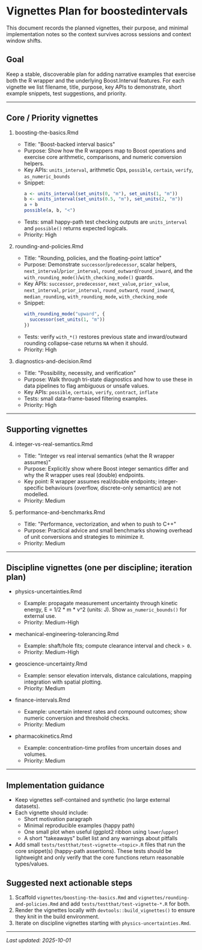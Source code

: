 # Vignettes Plan for boostedintervals

This document records the planned vignettes, their purpose, and minimal
implementation notes so the context survives across sessions and context
window shifts.

## Goal
Keep a stable, discoverable plan for adding narrative examples that exercise
both the R wrapper and the underlying Boost.Interval features. For each
vignette we list filename, title, purpose, key APIs to demonstrate, short
example snippets, test suggestions, and priority.

---

## Core / Priority vignettes

1. boosting-the-basics.Rmd
   - Title: "Boost-backed interval basics"
   - Purpose: Show how the R wrappers map to Boost operations and exercise
     core arithmetic, comparisons, and numeric conversion helpers.
   - Key APIs: `units_interval`, arithmetic Ops, `possible`, `certain`, `verify`, `as_numeric_bounds`
   - Snippet:
     ```r
     a <- units_interval(set_units(0, "m"), set_units(1, "m"))
     b <- units_interval(set_units(0.5, "m"), set_units(2, "m"))
     a + b
     possible(a, b, "<")
     ```
   - Tests: small happy-path test checking outputs are `units_interval` and
     `possible()` returns expected logicals.
   - Priority: High

2. rounding-and-policies.Rmd
   - Title: "Rounding, policies, and the floating-point lattice"
   - Purpose: Demonstrate `successor`/`predecessor`, scalar helpers,
     `next_interval`/`prior_interval`, `round_outward`/`round_inward`, and
     the `with_rounding_mode()`/`with_checking_mode()` guards.
   - Key APIs: `successor`, `predecessor`, `next_value`, `prior_value`,
     `next_interval`, `prior_interval`, `round_outward`, `round_inward`,
     `median_rounding`, `with_rounding_mode`, `with_checking_mode`
   - Snippet:
     ```r
     with_rounding_mode("upward", {
       successor(set_units(1, "m"))
     })
     ```
   - Tests: verify `with_*()` restores previous state and inward/outward
     rounding collapse-case returns `NA` when it should.
   - Priority: High

3. diagnostics-and-decision.Rmd
   - Title: "Possibility, necessity, and verification"
   - Purpose: Walk through tri-state diagnostics and how to use these in data
     pipelines to flag ambiguous or unsafe values.
   - Key APIs: `possible`, `certain`, `verify`, `contract`, `inflate`
   - Tests: small data-frame-based filtering examples.
   - Priority: High

---

## Supporting vignettes

4. integer-vs-real-semantics.Rmd
   - Title: "Integer vs real interval semantics (what the R wrapper assumes)"
   - Purpose: Explicitly show where Boost integer semantics differ and why the
     R wrapper uses real (double) endpoints.
   - Key point: R wrapper assumes real/double endpoints; integer-specific
     behaviours (overflow, discrete-only semantics) are not modelled.
   - Priority: Medium

5. performance-and-benchmarks.Rmd
   - Title: "Performance, vectorization, and when to push to C++"
   - Purpose: Practical advice and small benchmarks showing overhead of
     unit conversions and strategies to minimize it.
   - Priority: Medium

---

## Discipline vignettes (one per discipline; iteration plan)

- physics-uncertainties.Rmd
  - Example: propagate measurement uncertainty through kinetic energy,
    E = 1/2 * m * v^2 (units: J). Show `as_numeric_bounds()` for external use.
  - Priority: Medium-High

- mechanical-engineering-tolerancing.Rmd
  - Example: shaft/hole fits; compute clearance interval and check `> 0`.
  - Priority: Medium-High

- geoscience-uncertainty.Rmd
  - Example: sensor elevation intervals, distance calculations, mapping
    integration with spatial plotting.
  - Priority: Medium

- finance-intervals.Rmd
  - Example: uncertain interest rates and compound outcomes; show numeric
    conversion and threshold checks.
  - Priority: Medium

- pharmacokinetics.Rmd
  - Example: concentration-time profiles from uncertain doses and volumes.
  - Priority: Medium

---

## Implementation guidance

- Keep vignettes self-contained and synthetic (no large external datasets).
- Each vignette should include:
  - Short motivation paragraph
  - Minimal reproducible examples (happy path)
  - One small plot when useful (ggplot2 ribbon using `lower`/`upper`)
  - A short "takeaways" bullet list and any warnings about pitfalls
- Add small `tests/testthat/test-vignette-<topic>.R` files that run the core
  snippet(s) (happy-path assertions). These tests should be lightweight and
  only verify that the core functions return reasonable types/values.

## Suggested next actionable steps

1. Scaffold `vignettes/boosting-the-basics.Rmd` and
   `vignettes/rounding-and-policies.Rmd` and add `tests/testthat/test-vignette-*.R` for both.
2. Render the vignettes locally with `devtools::build_vignettes()` to ensure
   they knit in the build environment.
3. Iterate on discipline vignettes starting with `physics-uncertainties.Rmd`.

---

_Last updated: 2025-10-01_
